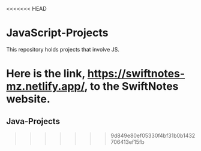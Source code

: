 <<<<<<< HEAD
# JavaScript-Projects

This repository holds projects that involve JS.

Here is the link, https://swiftnotes-mz.netlify.app/, to the SwiftNotes website.
=======
## Java-Projects
>>>>>>> 9d849e80ef05330f4bf31b0b1432706413ef15fb
